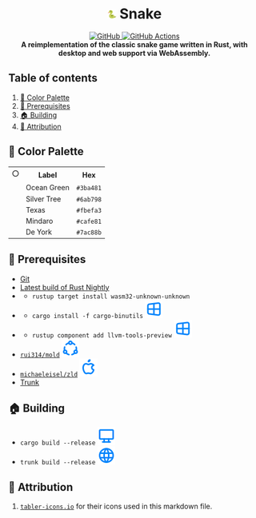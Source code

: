 <div align="center">
    <h1>
        <img src="./static/icon.png" width="18" height="18" alt="" />
        Snake
    </h1>
    <a href="https://git.exst.fun/snake">
        <img src="https://img.shields.io/github/stars/eexsty/snake?colorA=1e1e28&colorB=1187c9&style=for-the-badge&logo=github" alt="GitHub" />
    </a>
    <a href="https://git.exst.fun/snake/actions/workflows/rust.yml">
        <img src="https://img.shields.io/github/workflow/status/eexsty/snake/Rust%20CI%20with%20Cargo?colorA=1e1e28&colorB=1187c9&label=Rust&style=for-the-badge&logo=rust" alt="GitHub Actions" />
    </a>
    <br/>
    <strong>A reimplementation of the classic snake game written in Rust, with desktop and web support via WebAssembly.</strong>
</div>


## Table of contents

1. [🎨 Color Palette](#-color-palette)
2. [🚴 Prerequisites](#-prerequisites)
3. [🏠 Building](#-building)
4. [🔗 Attribution](#-attribution)


## 🎨 Color Palette

<table>
    <tr>
        <th>⚪</th>
        <th>Label</th>
        <th>Hex</th>
    </tr>
    <tr>
        <td><img src="https://readme-swatches.vercel.app/3ba481?style=circle" alt="" /></td>
        <td>Ocean Green</td>
        <td><code>#3ba481</code></td>
    </tr>
    <tr>
        <td><img src="https://readme-swatches.vercel.app/6ab798?style=circle" alt="" /></td>
        <td>Silver Tree</td>
        <td><code>#6ab798</code></td>
    </tr>
    <tr>
        <td><img src="https://readme-swatches.vercel.app/fbefa3?style=circle" alt="" /></td>
        <td>Texas</td>
        <td><code>#fbefa3</code></td>
    </tr>
    <tr>
        <td><img src="https://readme-swatches.vercel.app/cafe81?style=circle" alt="" /></td>
        <td>Mindaro</td>
        <td><code>#cafe81</code></td>
    </tr>
    <tr>
        <td><img src="https://readme-swatches.vercel.app/7ac88b?style=circle" alt="" /></td>
        <td>De York</td>
        <td><code>#7ac88b</code></td>
    </tr>
</table>


## 🚴 Prerequisites

* [Git][git]
* [Latest build of Rust Nightly][rustup]
* * `rustup target install wasm32-unknown-unknown`
* * `cargo install -f cargo-binutils` ![](./readme/windows-blue.svg)
* * `rustup component add llvm-tools-preview` ![](./readme/windows-blue.svg)
* [`rui314/mold`][mold] ![](./readme/ubuntu-blue.svg)
* [`michaeleisel/zld`][zld] ![](./readme/apple-blue.svg)
* [Trunk][trunk]


## 🏠 Building

* `cargo build --release` ![](./readme/desktop-blue.svg)
* `trunk build --release` ![](./readme/web-blue.svg)


## 🔗 Attribution

1. [`tabler-icons.io`](https://tabler-icons.io) for their icons used in this markdown file.


[git]: https://git-scm.com/
[rustup]: https://rustup.rs
[trunk]: https://trunkrs.dev
[mold]: https://github.com/rui314/mold
[zld]: https://github.com/michaeleisel/zld